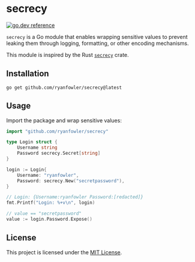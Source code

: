 # secrecy

[![go.dev reference](https://img.shields.io/badge/go.dev-reference-007d9c?logo=go&logoColor=white&style=flat-square)](https://pkg.go.dev/github.com/ryanfowler/secrecy)

`secrecy` is a Go module that enables wrapping sensitive values to prevent
leaking them through logging, formatting, or other encoding mechanisms.

This module is inspired by the Rust [`secrecy`](https://docs.rs/secrecy/latest/secrecy/) crate.

## Installation

```
go get github.com/ryanfowler/secrecy@latest
```

## Usage

Import the package and wrap sensitive values:

```go
import "github.com/ryanfowler/secrecy"

type Login struct {
    Username string
    Password secrecy.Secret[string]
}

login := Login{
    Username: "ryanfowler",
    Password: secrecy.New("secretpassword"),
}

// Login: {Username:ryanfowler Password:[redacted]}
fmt.Printf("Login: %+v\n", login)

// value == "secretpassword"
value := login.Password.Expose()
```

## License

This project is licensed under the [MIT License](LICENSE).
